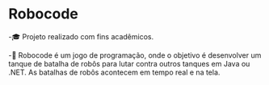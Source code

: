 # Robocode

-🎓 Projeto realizado com fins acadêmicos.

-🧠 Robocode é um jogo de programação, onde o objetivo é desenvolver um tanque de batalha de robôs para lutar contra outros tanques em Java ou .NET.
As batalhas de robôs acontecem em tempo real e na tela.
